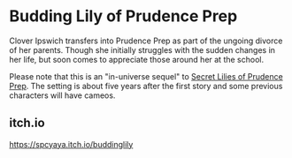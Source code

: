 # Budding Lily of Prudence Prep

Clover Ipswich transfers into Prudence Prep as part of the ungoing divorce of her parents. Though she initially struggles with the sudden changes in her life, but soon comes to appreciate those around her at the school.

Please note that this is an "in-universe sequel" to [Secret Lilies of Prudence Prep](https://spcyaya.itch.io/prudenceprep). The setting is about five years after the first story and some previous characters will have cameos.

## itch.io

https://spcyaya.itch.io/buddinglily
